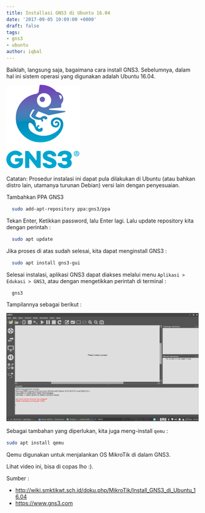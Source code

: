 ```yaml
---
title: Installasi GNS3 di Ubuntu 16.04
date: '2017-09-05 10:09:00 +0000'
draft: false
tags:
- gns3
- ubuntu
author: iqbal
---
```


Baiklah, langsung saja, bagaimana cara install GNS3. Sebelumnya, dalam hal ini sistem operasi yang digunakan adalah Ubuntu 16.04.

![GNS3](/assets/images/images-old/2017/gns3-1.png)

Catatan: Prosedur instalasi ini dapat pula dilakukan di Ubuntu (atau bahkan distro lain, utamanya turunan Debian) versi lain dengan penyesuaian.

Tambahkan PPA GNS3

``` bash
  sudo add-apt-repository ppa:gns3/ppa
```

Tekan Enter, Ketikkan password, lalu Enter lagi. Lalu update repository kita dengan perintah :

``` bash
  sudo apt update
```

Jika proses di atas sudah selesai, kita dapat menginstall GNS3 :

``` bash
  sudo apt install gns3-gui
```

Selesai instalasi, aplikasi GNS3 dapat diakses melalui menu `Aplikasi > Edukasi > GNS3`, atau dengan mengetikkan perintah di terminal :

``` bash
  gns3
```

Tampilannya sebagai berikut :

![Tampilan GNS3](/assets/images/images-old/2017/gns3-2.png)

Sebagai tambahan yang diperlukan, kita juga meng-install `qemu` :

``` bash
sudo apt install qemu
```

Qemu digunakan untuk menjalankan OS MikroTik di dalam GNS3.

Lihat video ini, bisa di copas lho :).

<script type="text/javascript" src="https://asciinema.org/a/136309.js" id="asciicast-136309" async></script>

Sumber :
- http://wiki.smktikwt.sch.id/doku.php/MikroTik/Install_GNS3_di_Ubuntu_16.04
- https://www.gns3.com

